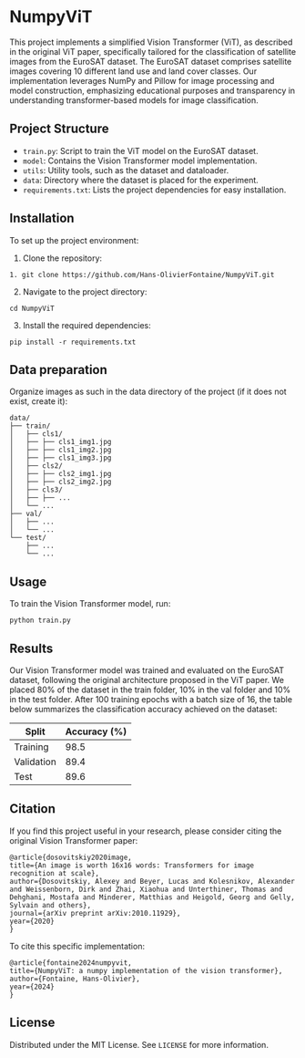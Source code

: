 # NumpyViT
This project implements a simplified Vision Transformer (ViT), as described in the original ViT paper, specifically tailored for the classification of satellite images from the EuroSAT dataset. The EuroSAT dataset comprises satellite images covering 10 different land use and land cover classes. Our implementation leverages NumPy and Pillow for image processing and model construction, emphasizing educational purposes and transparency in understanding transformer-based models for image classification.

## Project Structure

- `train.py`: Script to train the ViT model on the EuroSAT dataset.
- `model`: Contains the Vision Transformer model implementation.
- `utils`: Utility tools, such as the dataset and dataloader.
- `data`: Directory where the dataset is placed for the experiment.
- `requirements.txt`: Lists the project dependencies for easy installation.

## Installation

To set up the project environment:

1. Clone the repository:
```
1. git clone https://github.com/Hans-OlivierFontaine/NumpyViT.git
```
2. Navigate to the project directory:
```
cd NumpyViT
```
3. Install the required dependencies:
```
pip install -r requirements.txt
```

## Data preparation

Organize images as such in the data directory of the project (if it does not exist, create it):
```
data/
├── train/
│   ├── cls1/
│   ├── ├── cls1_img1.jpg
│   ├── ├── cls1_img2.jpg
│   ├── ├── cls1_img3.jpg
│   ├── cls2/
│   ├── ├── cls2_img1.jpg
│   ├── ├── cls2_img2.jpg
│   ├── cls3/
│   ├── ├── ...
│   └── ...
├── val/
│   ├── ...
│   └── ...
└── test/
    ├── ...
    └── ...
```

## Usage

To train the Vision Transformer model, run:
```
python train.py
```

## Results

Our Vision Transformer model was trained and evaluated on the EuroSAT dataset, following the original architecture proposed in the ViT paper. We placed 80% of the dataset in the train folder, 10% in the val folder and 10% in the test folder. After 100 training epochs with a batch size of 16, the table below summarizes the classification accuracy achieved on the dataset:

| Split    | Accuracy (%) |
|----------|--------------|
| Training | 98.5         |
| Validation | 89.4         |
| Test     | 89.6         |

## Citation

If you find this project useful in your research, please consider citing the original Vision Transformer paper:
```
@article{dosovitskiy2020image,
title={An image is worth 16x16 words: Transformers for image recognition at scale},
author={Dosovitskiy, Alexey and Beyer, Lucas and Kolesnikov, Alexander and Weissenborn, Dirk and Zhai, Xiaohua and Unterthiner, Thomas and Dehghani, Mostafa and Minderer, Matthias and Heigold, Georg and Gelly, Sylvain and others},
journal={arXiv preprint arXiv:2010.11929},
year={2020}
}
```
To cite this specific implementation:
```
@article{fontaine2024numpyvit,
title={NumpyViT: a numpy implementation of the vision transformer},
author={Fontaine, Hans-Olivier},
year={2024}
}
```

## License

Distributed under the MIT License. See `LICENSE` for more information.


